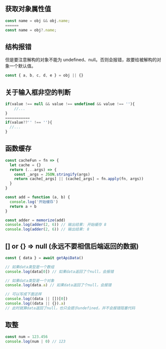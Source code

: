 <!--
 * @Author: lcz
 * @Date: 2021-10-09 10:38:02
 * @LastEditTime: 2021-12-13 12:15:01
 * @LastEditors: Please set LastEditors
 * @Description: 代码优化小妙招
 * @FilePath: \lcz_document\docs\optimization\littleTrick.md
-->

## 获取对象属性值

```js
const name = obj && obj.name;
======
const name = obj?.name;
```

## 结构报错

但是要注意解构的对象不能为 undefined、null。否则会报错，故要给被解构的对象一个默认值。

```js
const { a, b, c, d, e } = obj || {}
```

## 关于输入框非空的判断

```js
if(value !== null && value !== undefined && value !== ''){
    //...
}
===========
if(value??'' !== ''){
  //...
}
```

## 函数缓存

```js
const cacheFun = fn => {
  let cache = {}
  return (...args) => {
    const _args = JSON.stringify(args)
    return cache[_args] || (cache[_args] = fn.apply(fn, args))
  }
}

const add = function (a, b) {
  console.log('开始缓存')
  return a + b
}

const adder = memorize(add)
console.log(adder(2, 6)) // 输出结果: 开始缓存 8
console.log(adder(2, 6)) // 输出结果: 8
```

## [] or {} => null (永远不要相信后端返回的数据)

```js
const { data } = await getApiData()

// 如果data类型是一个数组
console.log(data[0]) // 如果data返回了个null，会报错

// 如果data类型是一个对象
console.log(data.a) // 如果data返回了个null，会报错

// 可以写成下面这样
console.log((data || [])[0])
console.log((data || {}).a)
// 此时就算data返回了null，也只会提示undefined，并不会报错阻塞代码

```

## 取整
```js
const num = 123.456
console.log(num | 0) // 123
```